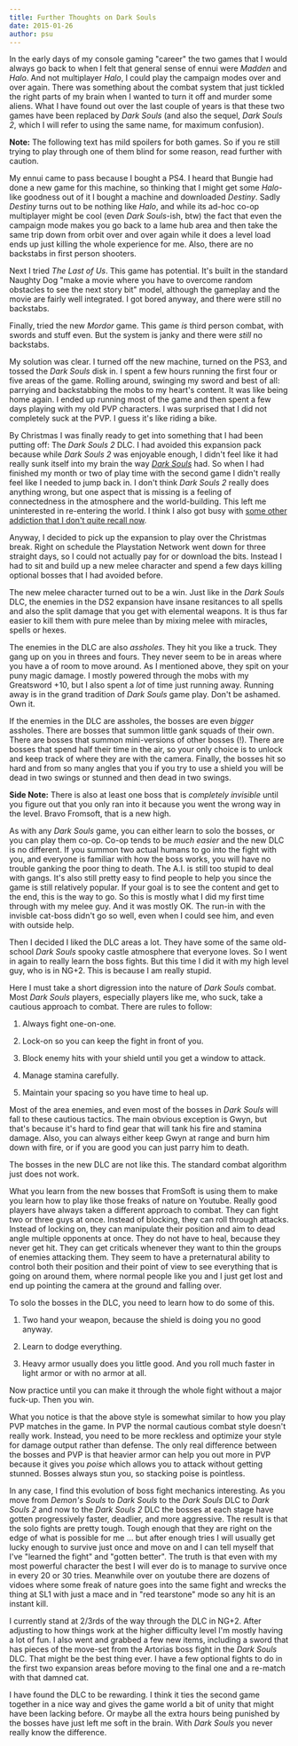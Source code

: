 ```yaml
---
title: Further Thoughts on Dark Souls
date: 2015-01-26
author: psu
---
```


In the early days of my console gaming "career" the two games that I would always go back to when I felt that general sense of ennui were *Madden* and *Halo*. And not multiplayer *Halo*, I could play the campaign modes over and over again. There was something about the combat system that just tickled the right parts of my brain when I wanted to turn it off and murder some aliens. What I have found out over the last couple of years is that these two games have been replaced by *Dark Souls* (and also the sequel, *Dark Souls 2*, which I will refer to using the same name, for maximum confusion).

**Note:** The following text has mild spoilers for both games. So if you re still trying to play through one of them blind for some reason, read further with caution.

My ennui came to pass because I bought a PS4. I heard that Bungie had done a new game for this machine, so thinking that I might get some *Halo*-like goodness out of it I bought a machine and downloaded *Destiny*. Sadly *Destiny* turns out to be nothing like *Halo*, and while its ad-hoc co-op multiplayer might be cool (even *Dark Souls*-ish, btw) the fact that even the campaign mode makes you go back to a lame hub area and then take the same trip down from orbit over and over again while it does a level load ends up just killing the whole experience for me. Also, there are no backstabs in first person shooters.

Next I tried *The Last of Us*. This game has potential. It's built in the standard Naughty Dog "make a movie where you have to overcome random obstacles to see the next story bit" model, although the gameplay and the movie are fairly well integrated. I got bored anyway, and there were still no backstabs.

Finally, tried the new *Mordor* game. This game *is* third person combat, with swords and stuff even. But the system is janky and there were *still* no backstabs.

My solution was clear. I turned off the new machine, turned on the PS3, and tossed the *Dark Souls* disk in. I spent a few hours running the first four or five areas of the game. Rolling around, swinging my sword and best of all: parrying and backstabbing the mobs to my heart's content. It was like being home again. I ended up running most of the game and then spent a few days playing with my old PVP characters. I was surprised that I did not completely suck at the PVP. I guess it's like riding a bike.

By Christmas I was finally ready to get into something that I had been putting off: The *Dark Souls 2* DLC. I had avoided this expansion pack because while *Dark Souls 2* was enjoyable enough, I didn't feel like it had really sunk itself into my brain the way <a href="http://mutable-states.com/dark-souls-ate-my-brain.html">*Dark Souls*</a> had. So when I had finished my month or two of play time with the second game I didn't really feel like I needed to jump back in. I don't think *Dark Souls 2* really does anything wrong, but one aspect that is missing is a feeling of connectedness in the atmosphere and the world-building. This left me uninterested in re-entering the world. I think I also got busy with <a href="http://mutable-states.com/how-to-ring.html">some other addiction that I don't quite recall now</a>.

Anyway, I decided to pick up the expansion to play over the Christmas break. Right on schedule the Playstation Network went down for three straight days, so I could not actually pay for or download the bits. Instead I had to sit and build up a new melee character and spend a few days killing optional bosses that I had avoided before.

The new melee character turned out to be a win. Just like in the *Dark Souls* DLC, the enemies in the DS2 expansion have insane resitances to all spells and also the split damage that you get with elemental weapons. It is thus far easier to kill them with pure melee than by mixing melee with miracles, spells or hexes.

The enemies in the DLC are also *assholes*. They hit you like a truck. They gang up on you in threes and fours. They never seem to be in areas where you have a of room to move around. As I mentioned above, they spit on your puny magic damage. I mostly powered through the mobs with my Greatsword +10, but I also spent a *lot* of time just running away. Running away is in the grand tradition of *Dark Souls* game play. Don't be ashamed. Own it.

If the enemies in the DLC are assholes, the bosses are even *bigger* assholes. There are bosses that summon little gank squads of their own. There are bosses that summon mini-versions of other bosses (!). There are bosses that spend half their time in the air, so your only choice is to unlock and keep track of where they are with the camera. Finally, the bosses hit so hard and from so many angles that you if you try to use a shield you will be dead in two swings or stunned and then dead in two swings.

**Side Note:** There is also at least one boss that is *completely invisible* until you figure out that you only ran into it because you went the wrong way in the level. Bravo Fromsoft, that is a new high.

As with any *Dark Souls* game, you can either learn to solo the bosses, or you can play them co-op. Co-op tends to be *much easier* and the new DLC is no different. If you summon two actual humans to go into the fight with you, and everyone is familiar with how the boss works, you will have no trouble ganking the poor thing to death. The A.I. is still too stupid to deal with gangs. It's also still pretty easy to find people to help you since the game is still relatively popular. If your goal is to see the content and get to the end, this is the way to go. So this is mostly what I did my first time through with my melee guy. And it was mostly OK. The run-in with the invisble cat-boss didn't go so well, even when I could see him, and even with outside help.

Then I decided I liked the DLC areas a lot. They have some of the same old-school *Dark Souls* spooky castle atmosphere that everyone loves. So I went in again to really learn the boss fights. But this time I did it with my high level guy, who is in NG+2. This is because I am really stupid.

Here I must take a short digression into the nature of *Dark Souls* combat. Most *Dark Souls* players, especially players like me, who suck, take a cautious approach to combat. There are rules to follow:

1. Always fight one-on-one.

3. Lock-on so you can keep the fight in front of you.

2. Block enemy hits with your shield until you get a window to attack.

3. Manage stamina carefully.

4. Maintain your spacing so you have time to heal up.

Most of the area enemies, and even most of the bosses in *Dark Souls* will fall to these cautious tactics. The main obvious exception is Gwyn, but that's because it's hard to find gear that will tank his fire and stamina damage. Also, you can always either keep Gwyn at range and burn him down with fire, or if you are good you can just parry him to death.

The bosses in the new DLC are not like this. The standard combat algorithm just does not work.

What you learn from the new bosses that FromSoft is using them to make you learn how to play like those freaks of nature on Youtube. Really good players have always taken a different approach to combat. They can fight two or three guys at once. Instead of blocking, they can roll through attacks. Instead of locking on, they can manipulate their position and aim to dead angle multiple opponents at once. They do not have to heal, because they never get hit. They can get criticals whenever they want to thin the groups of enemies attacking them. They seem to have a preternatural ability to control both their position and their point of view to see everything that is going on around them, where normal people like you and I just get lost and end up pointing the camera at the ground and falling over.

To solo the bosses in the DLC, you need to learn how to do some of this.

1. Two hand your weapon, because the shield is doing you no good anyway.

2. Learn to dodge everything.

3. Heavy armor usually does you little good. And you roll much faster in light armor or with no armor at all.

Now practice until you can make it through the whole fight without a major fuck-up. Then you win.

What you notice is that the above style is somewhat similar to how you play PVP matches in the game. In PVP the normal cautious combat style doesn't really work. Instead, you need to be more reckless and optimize your style for damage output rather than defense. The only real difference between the bosses and PVP is that heavier armor can help you out more in PVP because it gives you *poise* which allows you to attack without getting stunned. Bosses always stun you, so stacking poise is pointless.

In any case, I find this evolution of boss fight mechanics interesting. As you move from *Demon's Souls* to *Dark Souls* to the *Dark Souls* DLC to *Dark Souls 2* and now to the *Dark Souls 2* DLC the bosses at each stage have gotten progressively faster, deadlier, and more aggressive. The result is that the solo fights are pretty tough. Tough enough that they are right on the edge of what is possible for me ... but after enough tries I will usually get lucky enough to survive just once and move on and I can tell myself that I've "learned the fight" and "gotten better". The truth is that even with my most powerful character the best I will ever do is to manage to survive once in every 20 or 30 tries. Meanwhile over on youtube there are dozens of vidoes where some freak of nature goes into the same fight and wrecks the thing at SL1 with just a mace and in "red tearstone" mode so any hit is an instant kill.

I currently stand at 2/3rds of the way through the DLC in NG+2. After adjusting to how things work at the higher difficulty level I'm mostly having a lot of fun. I also went and grabbed a few new items, including a sword that has pieces of the move-set from the Artorias boss fight in the *Dark Souls* DLC. That might be the best thing ever. I have a few optional fights to do in the first two expansion areas before moving to the final one and a re-match with that damned cat.

I have found the DLC to be rewarding. I think it ties the second game together in a nice way and gives the game world a bit of unity that might have been lacking before. Or maybe all the extra hours being punished by the bosses have just left me soft in the brain. With *Dark Souls* you never really know the difference.

